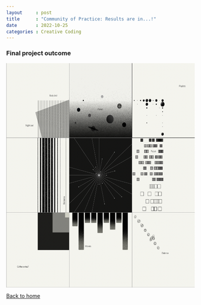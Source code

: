 ```yaml
---
layout     : post
title      : "Community of Practice: Results are in...!"
date       : 2022-10-25
categories : Creative Coding
---
```


### Final project outcome

<img src="/CoP_img/final.png" style="display: block; margin: 0 auto; height:600px"/>


  [Back to home](https://elishafitri.github.io/)
  

